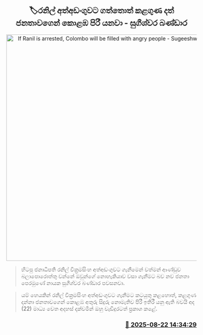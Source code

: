 <p align='center'><b><h2 align='center' title='If Ranil is arrested, Colombo will be filled with angry people - Sugeeshwara Bandara'>🏷රනිල් අත්අඩංගුවට ගත්තොත් කළගුණ දත් ජනතාවගෙන් කොළඹ පිරී යනවා - සුගීශ්වර බණ්ඩාර</h2></b></p>
<p align='center'><img src='https://helakuru.sgp1.cdn.digitaloceanspaces.com/esana/images/lib/sugeeshwara.jpg' width='600' alt='If Ranil is arrested, Colombo will be filled with angry people - Sugeeshwara Bandara'></p>

> හිටපු ජනාධිපති රනිල් වික්‍රමසිංහ අත්අඩංගුවට ගැනීමෙන් වත්මන් ආණ්ඩුව බලාපොරොත්තු වන්නේ ඔවුන්ගේ නොහැකියාව වසා ගැනීමට බව නව ජනතා පෙරමුණේ නායක සුගීශ්වර බණ්ඩාර පවසනවා.

> යම් හෙයකින් රනිල් වික්‍රමසිංහ අත්අඩංගුවට ගැනීමට කටයුතු කළහොත්, කළගුණ දන්නා ජනතාවගෙන් කොළඹ අතුරු සිදුරු නොමැතිව පිරී ඉතිරී යනු ඇති බවයි අද (22) මාධ්‍ය වෙත අදහස් දක්වමින් ඔහු වැඩිදුරටත් ප්‍රකාශ කළේ.



<h3 align='right'><a href='https://www.helakuru.lk/esana/p/112948/'>📅 2025-08-22 14:34:29</a></h3>
